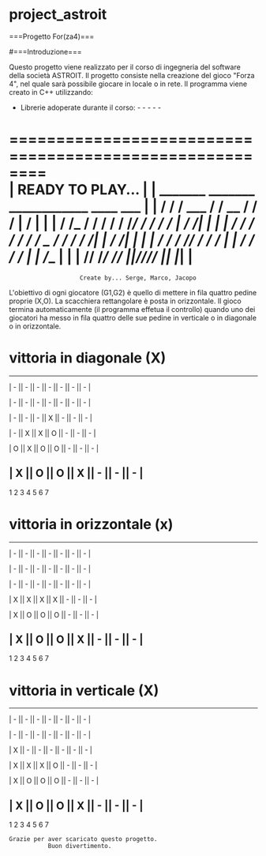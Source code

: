 # project_astroit
===Progetto For(za4)===


#===Introduzione===

Questo progetto viene realizzato per il corso di ingegneria del software della società ASTROIT.
Il progetto consiste nella creazione del gioco "Forza 4", nel quale sarà possibile giocare in locale o in rete.
Il programma viene creato in C++ utilizzando:

- Librerie adoperate durante il corso:
                                        - <iostream>
                                        - <string>
                                        - <array>
                                        - <random>
                                        - <vector>

 ========================================================  
| READY TO PLAY...                                       | 
|      _______  _______  ____________     ____      ___  | 
|     /  ____/ / ___  / / __  /__   /    /    |    /   | | 
|    /  /___  / /  / / / /_/ /  /  /    /     |   / /| | | 
|   /  ____/ / /  / / /  _  /  /  /    /  /|  |  / /_| | | 
|  /  /     / /__/ / /  / | | /  /___ /  / |  | /____  | | 
| /__/     /______/ /__/  |_|/______//__/  |__|      |_| | 
 ========================================================  
                        Create by... Serge, Marco, Jacopo  

L'obiettivo di ogni giocatore (G1,G2) è quello di mettere in fila quattro pedine proprie (X,O). La scacchiera rettangolare è posta in orizzontale. 
Il gioco termina automaticamente (il programma effetua il controllo) quando uno dei giocatori ha messo in fila quattro delle sue pedine in verticale o in diagonale o in orizzontale.

# vittoria in diagonale (X)
-------------------------------------------------
|  -  ||  -  ||  -  ||  -  ||  -  ||  -  ||  -  |    

|  -  ||  -  ||  -  ||  -  ||  -  ||  -  ||  -  |

|  -  ||  -  ||  -  ||  X  ||  -  ||  -  ||  -  |

|  -  ||  X  ||  X  ||  O  ||  -  ||  -  ||  -  |

|  O  ||  X  ||  O  ||  O  ||  -  ||  -  ||  -  |

|  X  ||  O  ||  O  ||  X  ||  -  ||  -  ||  -  |
-------------------------------------------------
   1      2      3      4      5      6      7   

# vittoria in orizzontale (x)
-------------------------------------------------
|  -  ||  -  ||  -  ||  -  ||  -  ||  -  ||  -  |    

|  -  ||  -  ||  -  ||  -  ||  -  ||  -  ||  -  |

|  -  ||  -  ||  -  ||  -  ||  -  ||  -  ||  -  |

|  X  ||  X  ||  X  ||  X  ||  -  ||  -  ||  -  |

|  X  ||  O  ||  O  ||  O  ||  -  ||  -  ||  -  |

|  X  ||  O  ||  O  ||  X  ||  -  ||  -  ||  -  |
-------------------------------------------------
   1      2      3      4      5      6      7   

# vittoria in verticale (X)
-------------------------------------------------
|  -  ||  -  ||  -  ||  -  ||  -  ||  -  ||  -  |    

|  -  ||  -  ||  -  ||  -  ||  -  ||  -  ||  -  |

|  X  ||  -  ||  -  ||  -  ||  -  ||  -  ||  -  |

|  X  ||  X  ||  X  ||  O  ||  -  ||  -  ||  -  |

|  X  ||  O  ||  O  ||  O  ||  -  ||  -  ||  -  |

|  X  ||  O  ||  O  ||  X  ||  -  ||  -  ||  -  |
-------------------------------------------------
   1      2      3      4      5      6      7   

    Grazie per aver scaricato questo progetto. 
               Buon divertimento.
